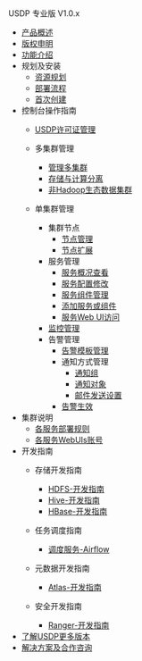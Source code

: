 <div class="sidebar_title icon_"> USDP 专业版 V1.0.x</div>   



* [产品概述](usdpdc/1.0.x/README)
* [版权申明](usdpdc/1.0.x/copyright)
* [功能介绍](usdpdc/1.0.x/release_notes)
* 规划及安装
  * [资源规划](https://docs.ucloud.cn/usdpdc/1.0.x/plan&create/deploy_plan)
  * [部署流程](https://docs.ucloud.cn/usdpdc/1.0.x/plan&create/install)
  * [首次创建](https://docs.ucloud.cn/usdpdc/1.0.x/plan&create/first_create)
* 控制台操作指南
  * [USDP许可证管理](usdpdc/1.0.x/license/license)
  * 多集群管理
  
    * [管理多集群](usdpdc/1.0.x/clusters/clusters)
    * [存储与计算分离](usdpdc/1.0.x/clusters/clusters_separation)
    * [非Hadoop生态数据集群](usdpdc/1.0.x/clusters/clusters_others)
  * 单集群管理
    * 集群节点
      * [节点管理](usdpdc/1.0.x/guide/node)
      * [节点扩展](usdpdc/1.0.x/guide/node_add)
    * 服务管理
      * [服务概况查看](usdpdc/1.0.x/guide/service_state)
      * [服务配置修改](usdpdc/1.0.x/guide/service_config)
      * [服务组件管理](usdpdc/1.0.x/guide/service_component)
      * [添加服务或组件](usdpdc/1.0.x/guide/service_extension)
      * [服务Web UI访问](usdpdc/1.0.x/guide/service_web)
    * [监控管理](usdpdc/1.0.x/guide/monitor)
    * 告警管理
      * [告警模板管理](usdpdc/1.0.x/guide/alarmTemplate)
      * 通知方式管理
        * [通知组](usdpdc/1.0.x/guide/alarmInform_group)
        * [通知对象](usdpdc/1.0.x/guide/alarmInform_object)
        * [邮件发送设置](usdpdc/1.0.x/guide/alarmInform_email)
      * [告警生效](usdpdc/1.0.x/guide/alarmTemplate_work)
* 集群说明
  * [各服务部署规则](usdpdc/1.0.x/cluster_notes/rule)
  * [各服务WebUIs账号](usdpdc/1.0.x/cluster_notes/login)
* 开发指南
   * 存储开发指南
      * [HDFS-开发指南](usdpdc/1.0.x/developer/hdfs)
      * [Hive-开发指南](usdpdc/1.0.x/developer/hive)
      * [HBase-开发指南](usdpdc/1.0.x/developer/hbase)
   
   * 任务调度指南
      * [调度服务-Airflow](usdpdc/1.0.x/developer/airflow)
   
   * 元数据开发指南
      * [Atlas-开发指南](usdpdc/1.0.x/developer/atlas)
   
   * 安全开发指南
      * [Ranger-开发指南](usdpdc/1.0.x/developer/ranger)
* [了解USDP更多版本](usdpdc/component/version)
* [解决方案及合作咨询](usdpdc/consult)

